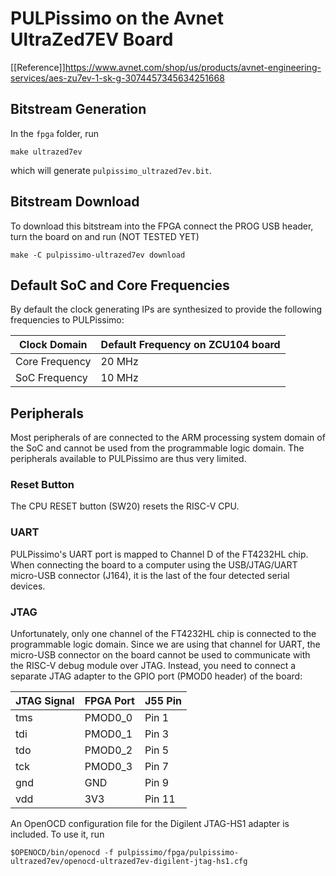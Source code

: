 # PULPissimo on the Avnet UltraZed7EV Board
[\[Reference\]]https://www.avnet.com/shop/us/products/avnet-engineering-services/aes-zu7ev-1-sk-g-3074457345634251668

## Bitstream Generation
In the `fpga` folder, run
```Shell
make ultrazed7ev
```
which will generate `pulpissimo_ultrazed7ev.bit`.

## Bitstream Download
To download this bitstream into the FPGA connect the PROG USB header, turn the board on and run (NOT TESTED YET)
```Shell
make -C pulpissimo-ultrazed7ev download
```

## Default SoC and Core Frequencies

By default the clock generating IPs are synthesized to provide the following frequencies to PULPissimo:

| Clock Domain   | Default Frequency on ZCU104 board  |
|----------------|------------------------------------|
| Core Frequency | 20 MHz                             |
| SoC Frequency  | 10 MHz                             |


## Peripherals
Most peripherals of are connected to the ARM processing system domain of the SoC and cannot be used from the programmable logic domain.
The peripherals available to PULPissimo are thus very limited.

### Reset Button
The CPU RESET button (SW20) resets the RISC-V CPU.

### UART
PULPissimo's UART port is mapped to Channel D of the FT4232HL chip.
When connecting the board to a computer using the USB/JTAG/UART micro-USB connector (J164), it is the last of the four detected serial devices.

### JTAG
Unfortunately, only one channel of the FT4232HL chip is connected to the programmable logic domain.
Since we are using that channel for UART, the micro-USB connector on the board cannot be used to communicate with the RISC-V debug module over JTAG.
Instead, you need to connect a separate JTAG adapter to the GPIO port (PMOD0 header) of the board:

| JTAG Signal | FPGA Port | J55 Pin  |
|-------------|-----------|----------|
| tms         | PMOD0_0   | Pin 1    |
| tdi         | PMOD0_1   | Pin 3    |
| tdo         | PMOD0_2   | Pin 5    |
| tck         | PMOD0_3   | Pin 7    |
| gnd         | GND       | Pin 9    |
| vdd         | 3V3       | Pin 11   |

An OpenOCD configuration file for the Digilent JTAG-HS1 adapter is included.
To use it, run

```Shell
$OPENOCD/bin/openocd -f pulpissimo/fpga/pulpissimo-ultrazed7ev/openocd-ultrazed7ev-digilent-jtag-hs1.cfg
```
